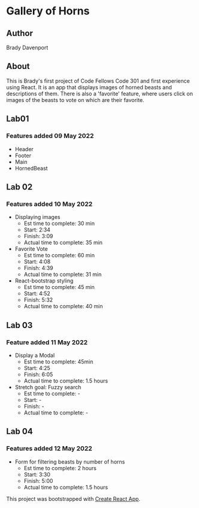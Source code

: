 # Gallery of Horns

## Author

Brady Davenport

## About

This is Brady's first project of Code Fellows Code 301 and first experience using React.  It is an app that displays images of horned beasts and descriptions of them.  There is also a 'favorite' feature, where users click on images of the beasts to vote on which are their favorite.

## Lab01

### Features added 09 May 2022

* Header
* Footer
* Main
* HornedBeast

## Lab 02

### Features added 10 May 2022

* Displaying images
  * Est time to complete: 30 min
  * Start: 2:34
  * Finish: 3:09
  * Actual time to complete: 35 min
* Favorite Vote
  * Est time to complete: 60 min
  * Start: 4:08
  * Finish: 4:39
  * Actual time to complete: 31 min
* React-bootstrap styling
  * Est time to complete: 45 min
  * Start: 4:52
  * Finish: 5:32
  * Actual time to complete: 40 min

## Lab 03

### Feature added 11 May 2022

* Display a Modal
  * Est time to complete: 45min
  * Start: 4:25
  * Finish: 6:05
  * Actual time to complete: 1.5 hours
* Stretch goal: Fuzzy search
  * Est time to complete: -
  * Start: -
  * Finish: -
  * Actual time to complete: -

## Lab 04

### Features added 12 May 2022

* Form for filtering beasts by number of horns
  * Est time to complete: 2 hours
  * Start: 3:30
  * Finish: 5:00
  * Actual time to complete: 1.5 hours

<!--

## Lab

### Features added 

*
  * Est time to complete:
  * Start:
  * Finish:
  * Actual time to complete:
  
-->

This project was bootstrapped with [Create React App](https://github.com/facebook/create-react-app).
